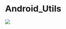 # Android_Utils

[![](https://jitpack.io/v/eson-yunfei/MyTest.svg)](https://jitpack.io/#eson-yunfei/MyTest)
